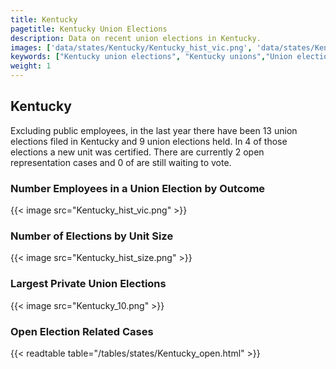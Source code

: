 ```yaml
---
title: Kentucky
pagetitle: Kentucky Union Elections
description: Data on recent union elections in Kentucky.
images: ['data/states/Kentucky/Kentucky_hist_vic.png', 'data/states/Kentucky/Kentucky_hist_size.png', 'data/states/Kentucky/Kentucky_10.png']
keywords: ["Kentucky union elections", "Kentucky unions","Union elections"]
weight: 1
---
```

##  Kentucky

Excluding public employees, in the last year there have been 13 union elections filed in Kentucky and 9 union elections held. In 4 of those elections a new unit was certified. There are currently 2 open representation cases and 0 of are still waiting to vote.

### Number Employees in a Union Election by Outcome
{{< image src="Kentucky_hist_vic.png" >}}

### Number of Elections by Unit Size
{{< image src="Kentucky_hist_size.png" >}}

### Largest Private Union Elections
{{< image src="Kentucky_10.png" >}}

### Open Election Related Cases
{{< readtable table="/tables/states/Kentucky_open.html" >}}

